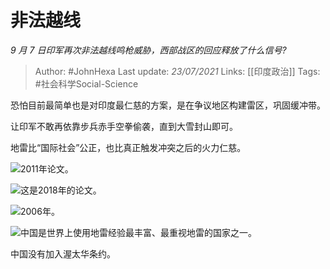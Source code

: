 # 非法越线
*9 月 7 日印军再次非法越线鸣枪威胁，西部战区的回应释放了什么信号?*

> Author: #JohnHexa
Last update: *23/07/2021* 
Links: [[印度政治]]
Tags: #社会科学Social-Science  

 
恐怕目前最简单也是对印度最仁慈的方案，是在争议地区构建雷区，巩固缓冲带。

让印军不敢再依靠步兵赤手空拳偷袭，直到大雪封山即可。

地雷比“国际社会”公正，也比真正触发冲突之后的火力仁慈。

![](https://pic2.zhimg.com/50/v2-31678d24d4f665f6c5279d8ff0e524de_hd.jpg?source=1940ef5c)2011年论文。

![](https://pic4.zhimg.com/50/v2-2696ca5c8e31c51ce1168d0cf4554011_hd.jpg?source=1940ef5c)这是2018年的论文。

  


![](https://pic4.zhimg.com/50/v2-bc46113971c2aa53e6f671143ee341e4_hd.jpg?source=1940ef5c)2006年。

![](https://pic4.zhimg.com/50/v2-e8deb52d379f13be47f6375cd61a94d7_hd.jpg?source=1940ef5c)中国是世界上使用地雷经验最丰富、最重视地雷的国家之一。

中国没有加入渥太华条约。



